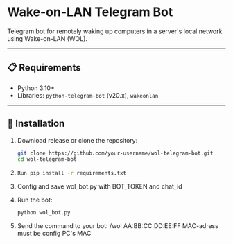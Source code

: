 # Wake-on-LAN Telegram Bot  

Telegram bot for remotely waking up computers in a server's local network using Wake-on-LAN (WOL).  

---

## 📋 Requirements  
- Python 3.10+  
- Libraries: `python-telegram-bot` (v20.x), `wakeonlan`  

---

## 🚀 Installation  
1. Download release or clone the repository:
   ```bash
   git clone https://github.com/your-username/wol-telegram-bot.git
   cd wol-telegram-bot 
3. 
   ```bash  
   Run pip install -r requirements.txt

4. Config and save wol_bot.py with BOT_TOKEN and chat_id

3. Run the bot:
   ```bash
   python wol_bot.py

4. Send the command to your bot:
/wol AA:BB:CC:DD:EE:FF
MAC-adress must be config PC's MAC
